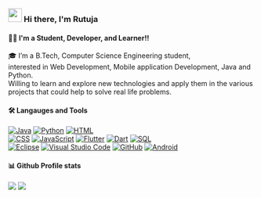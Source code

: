 <h3 align="left">
<img src="https://media.giphy.com/media/hvRJCLFzcasrR4ia7z/giphy.gif" width="28">
Hi there, I'm Rutuja
</h3>

<h4>👩‍🎓 I'm a Student, Developer, and Learner!! </h4>

 <p> 🎓 I’m a B.Tech, Computer Science Engineering student, <br/> interested in Web Development, Mobile application Development, Java and Python. <br/> Willing to learn and explore new technologies and apply them in the various projects that could help to solve real life problems. </p>

<h4> 🛠️ Langauges and Tools </h4>

<p>
    <a href="#"><img alt="Java" src="https://img.shields.io/badge/Java%20-%2314354C.svg?logo=java&logoColor=orange"></a>
    <a href="#"><img alt="Python" src="https://img.shields.io/badge/Python%20-%231572B6.svg?logo=python&logoColor=white"></a>
    <a href="#"><img alt="HTML" src="https://img.shields.io/badge/HTML%20-%23E34F26.svg?logo=html5&logoColor=white"></a>
 <br/>
    <a href="#"><img alt="CSS" src="https://img.shields.io/badge/CSS%20-%231572B6.svg?logo=css3&logoColor=white"></a>
    <a href="#"><img alt="JavaScript" src="https://img.shields.io/badge/JavaScript%20-%23F7DF1E.svg?logo=javascript&logoColor=black"></a>
    <a href="#"><img alt="Flutter" src="https://img.shields.io/badge/Flutter%20-E8E8E8.svg?logo=flutter&logoColor=blue"></a>
    <a href="#"><img alt="Dart" src ="https://img.shields.io/badge/Dart%20-%23F00000.svg?logo=dart&logoColor=white"></a>
    <a href="#"><img alt="SQL" src="https://img.shields.io/badge/SQL%20-%2314354C.svg?logo=sql&logoColor=yellow"></a>
    <br>
    <a href="#"><img alt="Eclipse" src="https://img.shields.io/badge/Eclipse-%232370ED?logo=eclipse&logoColor=orange"></a>
    <a href="#"><img alt="Visual Studio Code" src="https://img.shields.io/badge/Visual%20Studio%20Code-%23430098.svg?logo=visual-studio-code&logoColor=white"></a>
    <a href="#"><img alt="GitHub" src="https://img.shields.io/badge/GitHub%20-%2314354C.svg?logo=github&logoColor=white"></a>
    <a href="#"><img alt="Android" src="https://img.shields.io/badge/Android-3DDC84?logo=android&logoColor=white"></a>
</p>

<h4> 📊 Github Profile stats </h4>

<img src="https://github-readme-stats.vercel.app/api?username=RutujaLattimarde&show_icons=true&theme=radical"/>

<img src="https://github-readme-stats.vercel.app/api/top-langs/?username=RutujaLattimarde&layout=compact"/>



